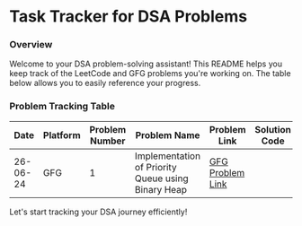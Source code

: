 # Task Tracker for DSA Problems

### Overview
Welcome to your DSA problem-solving assistant! This README helps you keep track of the LeetCode and GFG problems you're working on. The table below allows you to easily reference your progress.

### Problem Tracking Table

| Date     | Platform | Problem Number | Problem Name                                           | Problem Link                                                                                           | Solution Code |
|----------|----------|----------------|--------------------------------------------------------|--------------------------------------------------------------------------------------------------------|---------------|
| 26-06-24 | GFG      | 1              | Implementation of Priority Queue using Binary Heap     | [GFG Problem Link](https://www.geeksforgeeks.org/problems/implementation-of-priority-queue-using-binary-heap/1) |               |


Let's start tracking your DSA journey efficiently!
